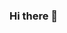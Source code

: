 ### Hi there 👋

<!--
**iLoveBread-NovaCode/iLoveBread-NovaCode** is a ✨ _special_ ✨ repository because its `README.md` (this file) appears on your GitHub profile.

Here are some ideas to get you started:

- 🌱 I’m currently learning Unity
- 😄 Pronouns: he/him
-->

